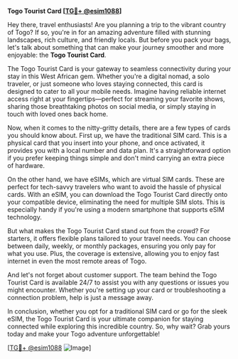 **Togo Tourist Card [[TG💪+ @esim1088](https://t.me/s/esim1088)]**

Hey there, travel enthusiasts! Are you planning a trip to the vibrant country of Togo? If so, you're in for an amazing adventure filled with stunning landscapes, rich culture, and friendly locals. But before you pack your bags, let's talk about something that can make your journey smoother and more enjoyable: the **Togo Tourist Card**.

The Togo Tourist Card is your gateway to seamless connectivity during your stay in this West African gem. Whether you're a digital nomad, a solo traveler, or just someone who loves staying connected, this card is designed to cater to all your mobile needs. Imagine having reliable internet access right at your fingertips—perfect for streaming your favorite shows, sharing those breathtaking photos on social media, or simply staying in touch with loved ones back home.

Now, when it comes to the nitty-gritty details, there are a few types of cards you should know about. First up, we have the traditional SIM card. This is a physical card that you insert into your phone, and once activated, it provides you with a local number and data plan. It's a straightforward option if you prefer keeping things simple and don't mind carrying an extra piece of hardware.

On the other hand, we have eSIMs, which are virtual SIM cards. These are perfect for tech-savvy travelers who want to avoid the hassle of physical cards. With an eSIM, you can download the Togo Tourist Card directly onto your compatible device, eliminating the need for multiple SIM slots. This is especially handy if you're using a modern smartphone that supports eSIM technology.

But what makes the Togo Tourist Card stand out from the crowd? For starters, it offers flexible plans tailored to your travel needs. You can choose between daily, weekly, or monthly packages, ensuring you only pay for what you use. Plus, the coverage is extensive, allowing you to enjoy fast internet in even the most remote areas of Togo.

And let's not forget about customer support. The team behind the Togo Tourist Card is available 24/7 to assist you with any questions or issues you might encounter. Whether you're setting up your card or troubleshooting a connection problem, help is just a message away.

In conclusion, whether you opt for a traditional SIM card or go for the sleek eSIM, the Togo Tourist Card is your ultimate companion for staying connected while exploring this incredible country. So, why wait? Grab yours today and make your Togo adventure unforgettable!

[[TG💪+ @esim1088](https://t.me/s/esim1088) ![Image](https://i.postimg.cc/Y0z9fWf4/image.png)]